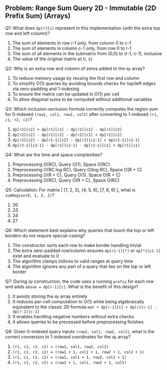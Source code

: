 ## Problem: Range Sum Query 2D - Immutable (2D Prefix Sum) (Arrays)

Q1: What does `dp[r][c]` represent in this implementation (with the extra top row and left column)?
1. The sum of elements in row r-1 only, from column 0 to c-1
2. The sum of elements in column c-1 only, from row 0 to r-1
3. The sum of all elements in the submatrix from (0,0) to (r-1, c-1), inclusive
4. The value of the original matrix at (r, c)

Q2: Why is an extra row and column of zeros added to the `dp` array?
1. To reduce memory usage by reusing the first row and column
2. To simplify O(1) queries by avoiding bounds checks for top/left edges via zero-padding and 1-indexing
3. To ensure the matrix can be updated in O(1) per cell
4. To allow diagonal sums to be computed without additional variables

Q3: Which inclusion-exclusion formula correctly computes the region sum for 0-indexed `(row1, col1, row2, col2)` after converting to 1-indexed `(r1, c1, r2, c2)`?
1. `dp[r2][c2] + dp[r1][c1] - dp[r2][c1] - dp[r1][c2]`
2. `dp[r2][c2] - dp[r1][c2] - dp[r2][c1] + dp[r1][c1]`
3. `dp[r2][c2] - dp[r1-1][c2] - dp[r2][c1-1] + dp[r1-1][c1-1]`
4. `dp[r2-1][c2-1] - dp[r1][c2-1] - dp[r2-1][c1] + dp[r1][c1]`

Q4: What are the time and space complexities?
1. Preprocessing O(RC), Query O(1), Space O(RC)
2. Preprocessing O(RC log RC), Query O(log RC), Space O(R + C)
3. Preprocessing O(R + C), Query O(1), Space O(R + C)
4. Preprocessing O(RC), Query O(R + C), Space O(RC)

Q5: Calculation: For matrix
[ [1, 2, 3],
  [4, 5, 6],
  [7, 8, 9] ],
what is `sumRegion(0, 1, 2, 2)`?
1. 30
2. 33
3. 24
4. 27

Q6: Which statement best explains why queries that touch the top or left borders do not require special-casing?
1. The constructor sorts each row to make border handling trivial
2. The extra zero-padded row/column ensures `dp[r1-1][*]` or `dp[*][c1-1]` exist and evaluate to 0
3. The algorithm clamps indices to valid ranges at query time
4. The algorithm ignores any part of a query that lies on the top or left border

Q7: During `dp` construction, the code uses a running `prefix` for each row and adds `above = dp[r-1][c]`. What is the benefit of this design?
1. It avoids storing the `dp` array entirely
2. It reduces per-cell computation to O(1) while being algebraically equivalent to the classic 2D formula `mat + dp[r-1][c] + dp[r][c-1] - dp[r-1][c-1]`
3. It enables handling negative numbers without extra checks
4. It allows queries to be processed before preprocessing finishes

Q8: Given 0-indexed query inputs `(row1, col1, row2, col2)`, what is the correct conversion to 1-indexed coordinates for the `dp` array?
1. `(r1, c1, r2, c2) = (row1, col1, row2, col2)`
2. `(r1, c1, r2, c2) = (row1 + 1, col1 + 1, row2 + 1, col2 + 1)`
3. `(r1, c1, r2, c2) = (row1, col1 + 1, row2, col2 + 1)`
4. `(r1, c1, r2, c2) = (row1 + 1, col1, row2 + 1, col2)`